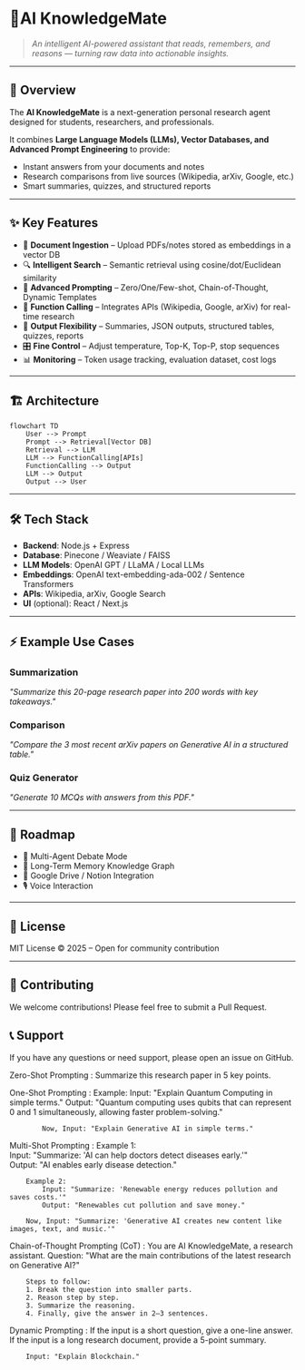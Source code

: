
# 🤖AI KnowledgeMate


> *An intelligent AI-powered assistant that reads, remembers, and reasons — turning raw data into actionable insights.*

---

## 🚀 Overview

The **AI KnowledgeMate** is a next-generation personal research agent designed for students, researchers, and professionals.  

It combines **Large Language Models (LLMs), Vector Databases, and Advanced Prompt Engineering** to provide:

- Instant answers from your documents and notes
- Research comparisons from live sources (Wikipedia, arXiv, Google, etc.)
- Smart summaries, quizzes, and structured reports

---

## ✨ Key Features

- 📂 **Document Ingestion** – Upload PDFs/notes stored as embeddings in a vector DB
- 🔍 **Intelligent Search** – Semantic retrieval using cosine/dot/Euclidean similarity
- 🧠 **Advanced Prompting** – Zero/One/Few-shot, Chain-of-Thought, Dynamic Templates
- 🔗 **Function Calling** – Integrates APIs (Wikipedia, Google, arXiv) for real-time research
- 📝 **Output Flexibility** – Summaries, JSON outputs, structured tables, quizzes, reports
- 🎛 **Fine Control** – Adjust temperature, Top-K, Top-P, stop sequences
- 📊 **Monitoring** – Token usage tracking, evaluation dataset, cost logs

---

## 🏗️ Architecture

```mermaid
flowchart TD
    User --> Prompt
    Prompt --> Retrieval[Vector DB]
    Retrieval --> LLM
    LLM --> FunctionCalling[APIs]
    FunctionCalling --> Output
    LLM --> Output
    Output --> User
```

---

## 🛠️ Tech Stack

- **Backend**: Node.js + Express
- **Database**: Pinecone / Weaviate / FAISS
- **LLM Models**: OpenAI GPT / LLaMA / Local LLMs
- **Embeddings**: OpenAI text-embedding-ada-002 / Sentence Transformers
- **APIs**: Wikipedia, arXiv, Google Search
- **UI** (optional): React / Next.js

---

## ⚡ Example Use Cases

### Summarization
*"Summarize this 20-page research paper into 200 words with key takeaways."*

### Comparison
*"Compare the 3 most recent arXiv papers on Generative AI in a structured table."*

### Quiz Generator
*"Generate 10 MCQs with answers from this PDF."*

---

## 🚧 Roadmap

- 🔄 Multi-Agent Debate Mode
- 🧾 Long-Term Memory Knowledge Graph
- 📂 Google Drive / Notion Integration
- 🎙️ Voice Interaction

---

## 📜 License

MIT License © 2025 – Open for community contribution

---

## 🤝 Contributing

We welcome contributions! Please feel free to submit a Pull Request.

## 📞 Support

If you have any questions or need support, please open an issue on GitHub.



Zero-Shot Prompting :
        Summarize this research paper in 5 key points.

One-Shot Prompting :
        Example: 
            Input: "Explain Quantum Computing in simple terms."
            Output: "Quantum computing uses qubits that can represent 0 and 1 simultaneously, allowing faster problem-solving."

            Now, Input: "Explain Generative AI in simple terms."


Multi-Shot Prompting  :
        Example 1:  
            Input: "Summarize: 'AI can help doctors detect diseases early.'"  
            Output: "AI enables early disease detection."

        Example 2:  
            Input: "Summarize: 'Renewable energy reduces pollution and saves costs.'"  
            Output: "Renewables cut pollution and save money."

        Now, Input: "Summarize: 'Generative AI creates new content like images, text, and music.'"

Chain-of-Thought Prompting (CoT) :
        You are AI KnowledgeMate, a research assistant. 
        Question: "What are the main contributions of the latest research on Generative AI?"  

        Steps to follow:  
        1. Break the question into smaller parts.  
        2. Reason step by step.  
        3. Summarize the reasoning.  
        4. Finally, give the answer in 2–3 sentences.

Dynamic Prompting :
        If the input is a short question, give a one-line answer.  
        If the input is a long research document, provide a 5-point summary.  

        Input: "Explain Blockchain."
